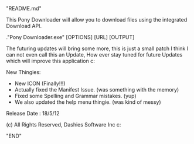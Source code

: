 "README.md"

This Pony Downloader will allow you to download files using the integrated
Download API. 

.\"Pony Downloader.exe" [OPTIONS] [URL] [OUTPUT]

The futuring updates will bring some more, this is just a small patch I 
think I can not even call this an Update, How ever stay tuned for future
Updates which will improve this application c:


New Thingies:
- New ICON (Finally!!!)
- Actually fixed the Manifest Issue. (was something with the memory)
- Fixed some Spelling and Grammar mistakes. (yup)
- We also updated the help menu thingie. (was kind of messy)

Release Date : 18/5/12

(c) All Rights Reserved, Dashies Software Inc c:

"END" 
